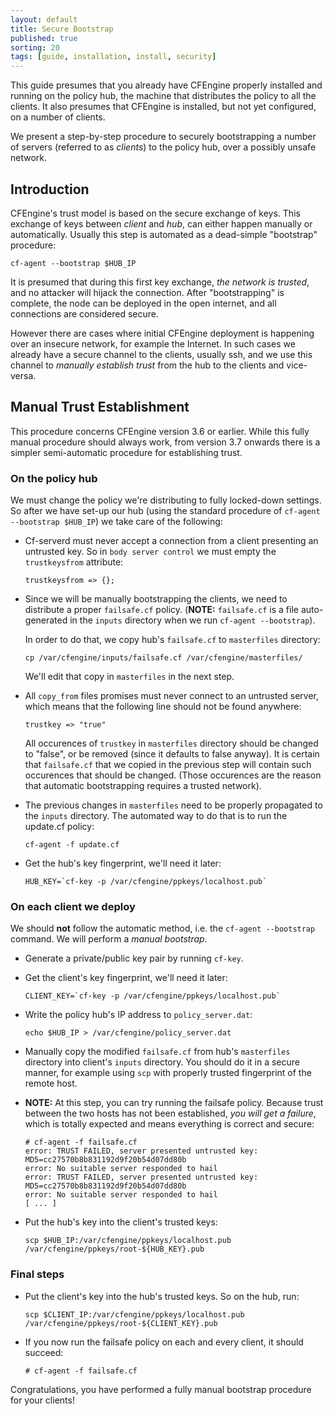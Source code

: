 ```yaml
---
layout: default
title: Secure Bootstrap
published: true
sorting: 20
tags: [guide, installation, install, security]
---
```



This guide presumes that you already have CFEngine properly installed
and running on the policy hub, the machine that distributes the policy
to all the clients. It also presumes that CFEngine is installed, but not
yet configured, on a number of clients.

We present a step-by-step procedure to securely bootstrapping a
number of servers (referred to as *clients*) to the policy hub, over a
possibly unsafe network.


## Introduction ##

CFEngine's trust model is based on the secure exchange of keys. This
exchange of keys between *client* and *hub*, can either happen manually
or automatically. Usually this step is automated as a dead-simple
"bootstrap" procedure:

```cf-agent --bootstrap $HUB_IP```

It is presumed that during this first key exchange, *the network is
trusted*, and no attacker will hijack the connection. After
"bootstrapping" is complete, the node can be deployed in the open
internet, and all connections are considered secure.

However there are cases where initial CFEngine deployment is happening
over an insecure network, for example the Internet. In such cases we
already have a secure channel to the clients, usually ssh, and we use
this channel to *manually establish trust* from the hub to the clients
and vice-versa.

## Manual Trust Establishment ##

This procedure concerns CFEngine version 3.6 or earlier. While this
fully manual procedure should always work, from version 3.7 onwards
there is a simpler semi-automatic procedure for establishing trust.

### On the policy hub ###

We must change the policy we're distributing to fully locked-down
settings. So after we have set-up our hub (using the standard procedure
of ```cf-agent --bootstrap $HUB_IP```) we take care of the following:

* Cf-serverd must never accept a connection from a client presenting an
  untrusted key.  So in `body server control` we must empty the
  `trustkeysfrom` attribute:
  
  ```trustkeysfrom => {};```

* Since we will be manually bootstrapping the clients, we need to
  distribute a proper `failsafe.cf` policy. (**NOTE:**
  `failsafe.cf` is a file auto-generated in the ```inputs``` directory when
  we run ```cf-agent --bootstrap```).

  In order to do that, we copy hub's `failsafe.cf` to `masterfiles`
  directory:
  
  ```cp /var/cfengine/inputs/failsafe.cf /var/cfengine/masterfiles/```

  We'll edit that copy in `masterfiles` in the next step.

* All `copy_from` files promises must never connect to an untrusted
  server, which means that the following line should not be found
  anywhere:
  
  ```trustkey => "true"```

  All occurences of `trustkey` in `masterfiles` directory should be
  changed to "false", or be removed (since it defaults to false
  anyway). It is certain that `failsafe.cf` that we copied in
  the previous step will contain such occurences that should be
  changed. (Those occurences are the reason that automatic bootstrapping
  requires a trusted network).

* The previous changes in `masterfiles` need to be properly propagated
  to the ```inputs``` directory. The automated way to do that is to run the
  update.cf policy:
  
  ```cf-agent -f update.cf```

* Get the hub's key fingerprint, we'll need it later:
  
  ```HUB_KEY=`cf-key -p /var/cfengine/ppkeys/localhost.pub` ```

### On each client we deploy ###

We should **not** follow the automatic method, i.e. the
```cf-agent --bootstrap``` command. We will perform a
*manual bootstrap*.

* Generate a private/public key pair by running `cf-key`.

* Get the client's key fingerprint, we'll need it later:
  
  ```CLIENT_KEY=`cf-key -p /var/cfengine/ppkeys/localhost.pub` ```

* Write the policy hub's IP address to `policy_server.dat`:
  
  ```echo $HUB_IP > /var/cfengine/policy_server.dat```

* Manually copy the modified `failsafe.cf` from hub's `masterfiles`
  directory into client's `inputs` directory. You should do
  it in a secure manner, for example using `scp` with properly trusted
  fingerprint of the remote host.

* **NOTE:** At this step, you can try running the failsafe policy. Because
  trust between the two hosts has not been established, *you will get a
  failure*, which is totally expected and means everything is correct
  and secure:
  
  ```
  # cf-agent -f failsafe.cf
  error: TRUST FAILED, server presented untrusted key: MD5=cc27570b8b831192d9f20b54d07dd80b
  error: No suitable server responded to hail
  error: TRUST FAILED, server presented untrusted key: MD5=cc27570b8b831192d9f20b54d07dd80b
  error: No suitable server responded to hail
  [ ... ]
  ```

* Put the hub's key into the client's trusted keys:
  
  ```scp $HUB_IP:/var/cfengine/ppkeys/localhost.pub /var/cfengine/ppkeys/root-${HUB_KEY}.pub```

### Final steps ###

* Put the client's key into the hub's trusted keys. So
  on the hub, run:
  
  ```scp $CLIENT_IP:/var/cfengine/ppkeys/localhost.pub /var/cfengine/ppkeys/root-${CLIENT_KEY}.pub```

* If you now run the failsafe policy on each and every client, it should
  succeed:

  ```
  # cf-agent -f failsafe.cf
  ```

Congratulations, you have performed a fully manual bootstrap procedure
for your clients!
